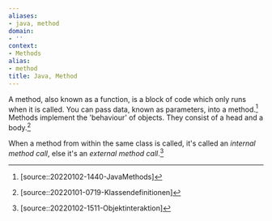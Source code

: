 ```yaml
---
aliases:
- java, method
domain:
- ''
context:
- Methods
alias:
- method
title: Java, Method
---
```


A method, also known as a function, is a block of code which only runs when it is called. You can pass data, known as parameters, into a method.[^1] Methods implement the 'behaviour' of objects. They consist of a head and a body.[^2]

When a method from within the same class is called, it's called an _internal method call_, else it's an _external method call_.[^3]

[^1]: [source::20220102-1440-JavaMethods]
[^2]: [source::20220101-0719-Klassendefinitionen]
[^3]: [source::20220102-1511-Objektinteraktion]
